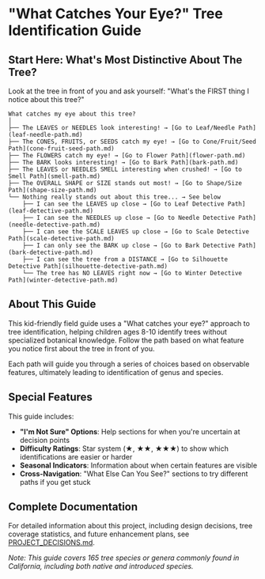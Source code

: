 # "What Catches Your Eye?" Tree Identification Guide

## Start Here: What's Most Distinctive About The Tree?

Look at the tree in front of you and ask yourself: "What's the FIRST thing I notice about this tree?"

```
What catches my eye about this tree?
│
├── The LEAVES or NEEDLES look interesting! → [Go to Leaf/Needle Path](leaf-needle-path.md)
├── The CONES, FRUITS, or SEEDS catch my eye! → [Go to Cone/Fruit/Seed Path](cone-fruit-seed-path.md)
├── The FLOWERS catch my eye! → [Go to Flower Path](flower-path.md)
├── The BARK looks interesting! → [Go to Bark Path](bark-path.md)
├── The LEAVES or NEEDLES SMELL interesting when crushed! → [Go to Smell Path](smell-path.md)
├── The OVERALL SHAPE or SIZE stands out most! → [Go to Shape/Size Path](shape-size-path.md)
└── Nothing really stands out about this tree... → See below
    ├── I can see the LEAVES up close → [Go to Leaf Detective Path](leaf-detective-path.md)
    ├── I can see the NEEDLES up close → [Go to Needle Detective Path](needle-detective-path.md)
    ├── I can see the SCALE LEAVES up close → [Go to Scale Detective Path](scale-detective-path.md)
    ├── I can only see the BARK up close → [Go to Bark Detective Path](bark-detective-path.md)
    ├── I can see the tree from a DISTANCE → [Go to Silhouette Detective Path](silhouette-detective-path.md)
    └── The tree has NO LEAVES right now → [Go to Winter Detective Path](winter-detective-path.md)
```

## About This Guide

This kid-friendly field guide uses a "What catches your eye?" approach to tree identification, helping children ages 8-10 identify trees without specialized botanical knowledge. Follow the path based on what feature you notice first about the tree in front of you.

Each path will guide you through a series of choices based on observable features, ultimately leading to identification of genus and species.

## Special Features

This guide includes:
- **"I'm Not Sure" Options**: Help sections for when you're uncertain at decision points
- **Difficulty Ratings**: Star system (★, ★★, ★★★) to show which identifications are easier or harder
- **Seasonal Indicators**: Information about when certain features are visible
- **Cross-Navigation**: "What Else Can You See?" sections to try different paths if you get stuck

## Complete Documentation

For detailed information about this project, including design decisions, tree coverage statistics, and future enhancement plans, see [PROJECT_DECISIONS.md](PROJECT_DECISIONS.md).

*Note: This guide covers 165 tree species or genera commonly found in California, including both native and introduced species.*